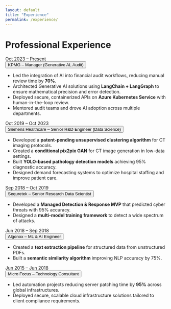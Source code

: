 ```yaml
---
layout: default
title: "Experience"
permalink: /experience/
---
```


# Professional Experience

<div class="timeline">

<!-- KPMG -->
<div class="timeline-entry">
  <div class="timeline-date">Oct 2023 – Present</div>
  <button class="collapsible">KPMG – Manager (Generative AI, Audit)</button>
  <div class="content-collapsible">
    <ul>
      <li>Led the integration of AI into financial audit workflows, reducing manual review time by <strong>70%</strong>.</li>
      <li>Architected Generative AI solutions using <strong>LangChain + LangGraph</strong> to ensure mathematical precision and error detection.</li>
      <li>Deployed secure, containerized APIs on <strong>Azure Kubernetes Service</strong> with human-in-the-loop review.</li>
      <li>Mentored audit teams and drove AI adoption across multiple departments.</li>
    </ul>
  </div>
</div>

<!-- Siemens -->
<div class="timeline-entry">
  <div class="timeline-date">Oct 2019 – Oct 2023</div>
  <button class="collapsible">Siemens Healthcare – Senior R&D Engineer (Data Science)</button>
  <div class="content-collapsible">
    <ul>
      <li>Developed a <strong>patent-pending unsupervised clustering algorithm</strong> for CT imaging protocols.</li>
      <li>Created a <strong>conditional pix2pix GAN</strong> for CT image generation in low-data settings.</li>
      <li>Built <strong>YOLO-based pathology detection models</strong> achieving 95% diagnostic accuracy.</li>
      <li>Designed demand forecasting systems to optimize hospital staffing and improve patient care.</li>
    </ul>
  </div>
</div>

<!-- Sequretek -->
<div class="timeline-entry">
  <div class="timeline-date">Sep 2018 – Oct 2019</div>
  <button class="collapsible">Sequretek – Senior Research Data Scientist</button>
  <div class="content-collapsible">
    <ul>
      <li>Developed a <strong>Managed Detection & Response MVP</strong> that predicted cyber threats with 95% accuracy.</li>
      <li>Designed a <strong>multi-model training framework</strong> to detect a wide spectrum of attacks.</li>
    </ul>
  </div>
</div>

<!-- Algonox -->
<div class="timeline-entry">
  <div class="timeline-date">Jun 2018 – Sep 2018</div>
  <button class="collapsible">Algonox – ML & AI Engineer</button>
  <div class="content-collapsible">
    <ul>
      <li>Created a <strong>text extraction pipeline</strong> for structured data from unstructured PDFs.</li>
      <li>Built a <strong>semantic similarity algorithm</strong> improving NLP accuracy by 75%.</li>
    </ul>
  </div>
</div>

<!-- Micro Focus -->
<div class="timeline-entry">
  <div class="timeline-date">Jun 2015 – Jun 2018</div>
  <button class="collapsible">Micro Focus – Technology Consultant</button>
  <div class="content-collapsible">
    <ul>
      <li>Led automation projects reducing server patching time by <strong>95%</strong> across global infrastructures.</li>
      <li>Deployed secure, scalable cloud infrastructure solutions tailored to client compliance requirements.</li>
    </ul>
  </div>
</div>

</div>

<script>
var coll = document.getElementsByClassName("collapsible");
for (var i = 0; i < coll.length; i++) {
  coll[i].addEventListener("click", function() {
    this.classList.toggle("active-collapsible");
    var content = this.nextElementSibling;
    content.style.display = (content.style.display === "block") ? "none" : "block";
  });
}
</script>
